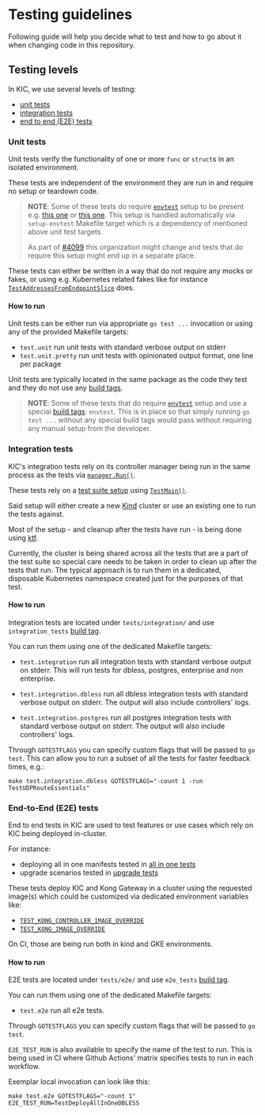 # Testing guidelines

Following guide will help you decide what to test and how to go about it
when changing code in this repository.

## Testing levels

In KIC, we use several levels of testing:

- [unit tests](#unit-tests)
- [integration tests](#integration-tests)
- [end to end (E2E) tests](#end-to-end-e2e-tests)

### Unit tests

Unit tests verify the functionality of one or more `func` or `struct`s
in an isolated environment.

These tests are independent of the environment they are run in and require no
setup or teardown code.

> **NOTE**: Some of these tests do require [`envtest`][envtest] setup to be present e.g.
> [this one][test_GetAdminAPIsForService] or [this one][test_HTTPRouteReconcilerProperlyReactsToReferenceGrant].
> This setup is handled automatically via `setup-envtest` Makefile target which is a dependency
> of mentioned above unit test targets.
>
> As part of [#4099][issue4099] this organization might change and tests that do
> require this setup might end up in a separate place.

These tests can either be written in a way that do not require any mocks or fakes,
or using e.g. Kubernetes related fakes like for instance
[`TestAddressesFromEndpointSlice`][test_AddressesFromEndpointSlice] does.

#### How to run

Unit tests can be either run via appropriate `go test ...` invocation or using any of
the provided Makefile targets:

- `test.unit` run unit tests with standard verbose output on stderr
- `test.unit.pretty` run unit tests with opinionated output format, one line per package

Unit tests are typically located in the same package as the code they test
and they do not use any [build tags][go_build_tag].

> **NOTE**: Some of these tests that do require [`envtest`][envtest] setup and
> use a special [build tags][go_build_tag]: `envtest`. This is in place so that
> simply running `go test ...` without any special build tags would pass without
> requiring any manual setup from the developer.

[test_GetAdminAPIsForService]: https://github.com/Kong/kubernetes-ingress-controller/blob/753e91f73dea5e51a3610d50c8a5928da79baa0f/internal/adminapi/endpoints_envtest_test.go#L28
[test_HTTPRouteReconcilerProperlyReactsToReferenceGrant]: https://github.com/Kong/kubernetes-ingress-controller/blob/ccafa7ca9da7fb52ba959c2ebbc0974e22497b5b/internal/controllers/gateway/httproute_controller_envtest_test.go#L37
[test_AddressesFromEndpointSlice]: https://github.com/Kong/kubernetes-ingress-controller/blob/753e91f73dea5e51a3610d50c8a5928da79baa0f/internal/adminapi/endpoints_test.go#L23-L24
[issue4099]: https://github.com/Kong/kubernetes-ingress-controller/issues/4099
[envtest]: https://pkg.go.dev/sigs.k8s.io/controller-runtime/pkg/envtest

### Integration tests

KIC's integration tests rely on its controller manager being run in the same
process as the tests via [`manager.Run()`][manager_run].

These tests rely on a [test suite setup][integration_test_suite]
using [`TestMain()`][pkggodev_testmain].

Said setup will either create a new [Kind](https://kind.sigs.k8s.io) cluster or use an existing one to run the
tests against.

Most of the setup - and cleanup after the tests have run - is being done using
[ktf][ktf].

Currently, the cluster is being shared across all the tests that are a part
of the test suite so special care needs to be taken in order to clean up after the tests
that run.
The typical approach is to run them in a dedicated, disposable Kubernetes namespace created just for the purposes of that test.

#### How to run

Integration tests are located under `tests/integration/` and use `integration_tests`
[build tag][go_build_tag].

You can run them using one of the dedicated Makefile targets:

- `test.integration` run all integration tests with standard verbose output on stderr.
  This will run tests for dbless, postgres, enterprise and non enterprise.

- `test.integration.dbless` run all dbless integration tests with standard
  verbose output on stderr. The output will also include controllers' logs.

- `test.integration.postgres` run all postgres integration tests with standard
  verbose output on stderr. The output will also include controllers' logs.

Through `GOTESTFLAGS` you can specify custom flags that will be passed to `go test`.
This can allow you to run a subset of all the tests for faster feedback times, e.g.:

```
make test.integration.dbless GOTESTFLAGS="-count 1 -run TestUDPRouteEssentials"
```

[ktf]: https://github.com/Kong/kubernetes-testing-framework
[pkggodev_testmain]: https://pkg.go.dev/testing#hdr-Main
[integration_test_suite]: https://github.com/Kong/kubernetes-ingress-controller/blob/61e06ee64ff913aa9952816121125fca7ed59ba5/test/integration/suite_test.go#L36
[manager_run]: https://github.com/Kong/kubernetes-ingress-controller/blob/5abc699aeee552945a76c82e3f7abb3e1b2fabf1/internal/cmd/rootcmd/run.go#L14-L22

### End-to-End (E2E) tests

End to end tests in KIC are used to test features or use cases which rely on KIC
being deployed in-cluster.

For instance:

- deploying all in one manifests tested in [all in one tests][test_e2e_all_in_one]
- upgrade scenarios tested in [upgrade tests][test_e2e_upgrade]

These tests deploy KIC and Kong Gateway in a cluster using the requested image(s)
which could be customized via dedicated environment variables like:

- [`TEST_KONG_CONTROLLER_IMAGE_OVERRIDE`][env_var_controller_image_override]
- [`TEST_KONG_IMAGE_OVERRIDE`][env_var_kong_image_override]

On CI, those are being run both in kind and GKE environments.

#### How to run

E2E tests are located under `tests/e2e/` and use `e2e_tests` [build tag][go_build_tag].

You can run them using one of the dedicated Makefile targets:

- `test.e2e` run all e2e tests.

Through `GOTESTFLAGS` you can specify custom flags that will be passed to `go test`.

`E2E_TEST_RUN` is also available to specify the name of the test to run.
This is being used in CI where Github Actions' matrix specifies tests to run
in each workflow.

Exemplar local invocation can look like this:

```
make test.e2e GOTESTFLAGS="-count 1" E2E_TEST_RUN=TestDeployAllInOneDBLESS
```

[test_e2e_all_in_one]: https://github.com/Kong/kubernetes-ingress-controller/blob/3d45c822bdb907caba568f86062af83406785fc5/test/e2e/all_in_one_test.go
[test_e2e_upgrade]: https://github.com/Kong/kubernetes-ingress-controller/blob/43e797f7394c5f0a9394c6f158f5efff5e2321ec/test/e2e/upgrade_test.go
[env_var_controller_image_override]: https://github.com/Kong/kubernetes-ingress-controller/blob/50a4c3f1e57c56950808b90bcb0b57fefc2f3d7c/test/e2e/environment.go#L12-L13
[env_var_kong_image_override]: https://github.com/Kong/kubernetes-ingress-controller/blob/50a4c3f1e57c56950808b90bcb0b57fefc2f3d7c/test/e2e/environment.go#L19-L20
[go_build_tag]: https://pkg.go.dev/go/build#hdr-Build_Constraints
